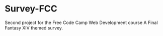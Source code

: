 # Survey-FCC
Second project for the Free Code Camp Web Development course
A Final Fantasy XIV themed survey.